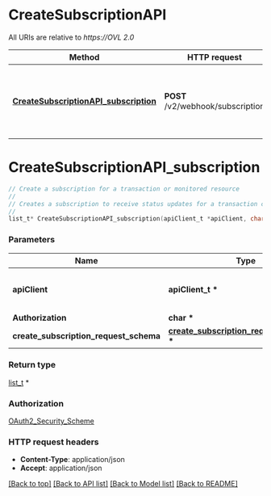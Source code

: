 # CreateSubscriptionAPI

All URIs are relative to *https://OVL 2.0*

Method | HTTP request | Description
------------- | ------------- | -------------
[**CreateSubscriptionAPI_subscription**](CreateSubscriptionAPI.md#CreateSubscriptionAPI_subscription) | **POST** /v2/webhook/subscription | Create a subscription for a transaction or monitored resource 


# **CreateSubscriptionAPI_subscription**
```c
// Create a subscription for a transaction or monitored resource 
//
// Creates a subscription to receive status updates for a transaction created in Overledger, or to receive updates each time a transaction happens on the requested DLT for a resource (e.g. address) being monitored, to the requested callback URL.  Subscriptions are created using an Overledger Transaction ID or Resource Monitoring ID
//
list_t* CreateSubscriptionAPI_subscription(apiClient_t *apiClient, char * Authorization, create_subscription_request_schema_t * create_subscription_request_schema);
```

### Parameters
Name | Type | Description  | Notes
------------- | ------------- | ------------- | -------------
**apiClient** | **apiClient_t \*** | context containing the client configuration |
**Authorization** | **char \*** |  | 
**create_subscription_request_schema** | **[create_subscription_request_schema_t](create_subscription_request_schema.md) \*** |  | 

### Return type

[list_t](create_subscription_response_schema.md) *


### Authorization

[OAuth2_Security_Scheme](../README.md#OAuth2_Security_Scheme)

### HTTP request headers

 - **Content-Type**: application/json
 - **Accept**: application/json

[[Back to top]](#) [[Back to API list]](../README.md#documentation-for-api-endpoints) [[Back to Model list]](../README.md#documentation-for-models) [[Back to README]](../README.md)

